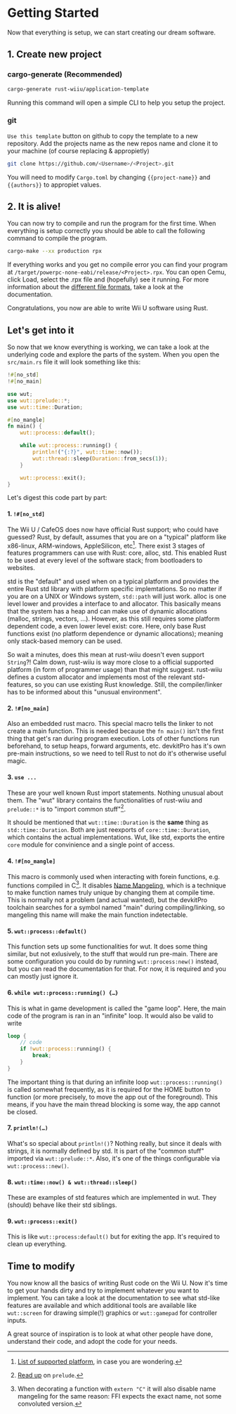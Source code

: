 # Getting Started

Now that everything is setup, we can start creating our dream software.

## 1. Create new project

### cargo-generate (Recommended)

```bash
cargo-generate rust-wiiu/application-template
```

Running this command will open a simple CLI to help you setup the project.

### git

`Use this template` button on github to copy the template to a new repository. Add the projects name as the new repos name and clone it to your machine (of course replacing <Username> & <Project> appropietly)

```bash
git clone https://github.com/<Username>/<Project>.git
```

You will need to modify `Cargo.toml` by changing `{{project-name}}` and `{{authors}}` to appropiet values.

## 2. It is alive!

You can now try to compile and run the program for the first time. When everything is setup correctly you should be able to call the following command to compile the program.

```bash
cargo-make --xx production rpx
```

If everything works and you get no compile error you can find your program at `/target/powerpc-none-eabi/release/<Project>.rpx`. You can open Cemu, click Load, select the .rpx file and (hopefully) see it running. For more information about the [different file formats](), take a look at the documentation.

Congratulations, you now are able to write Wii U software using Rust.

## Let's get into it

So now that we know everything is working, we can take a look at the underlying code and explore the parts of the system. When you open the `src/main.rs` file it will look something like this:

```rust
!#[no_std]
!#[no_main]

use wut;
use wut::prelude::*;
use wut::time::Duration;

#[no_mangle]
fn main() {
    wut::process::default();

    while wut::process::running() {
        println!("{:?}", wut::time::now());
        wut::thread::sleep(Duration::from_secs(1));
    }

    wut::process::exit();
}
```

Let's digest this code part by part:

#### 1. `!#[no_std]`

The Wii U / CafeOS does now have official Rust support; who could have guessed? Rust, by default, assumes that you are on a "typical" platform like x86-linux, ARM-windows, AppleSilicon, etc[^1]. There exist 3 stages of features programmers can use with Rust: core, alloc, std. This enabled Rust to be used at every level of the software stack; from bootloaders to websites.

std is the "default" and used when on a typical platform and provides the entire Rust std library with platform specific implemtations. So no matter if you are on a UNIX or Windows system, `std::path` will just work. alloc is one level lower and provides a interface to and allocator. This basically means that the system has a heap and can make use of dynamic allocations (malloc, strings, vectors, ...). However, as this still requires some platform dependent code, a even lower level exist: core. Here, only base Rust functions exist (no platform dependence or dynamic allocations); meaning only stack-based memory can be used.

So wait a minutes, does this mean at rust-wiiu doesn't even support `String`?! Calm down, rust-wiiu is way more close to a official supported platform (in form of programmer usage) than that might suggest. rust-wiiu defines a custom allocator and implements most of the relevant std-features, so you can use existing Rust knowledge. Still, the compiler/linker has to be informed about this "unusual environment".

#### 2. `!#[no_main]`

Also an embedded rust macro. This special macro tells the linker to not create a main function. This is needed because the `fn main()` isn't the first thing that get's ran during program execution. Lots of other functions run beforehand, to setup heaps, forward arguments, etc. devkitPro has it's own pre-main instructions, so we need to tell Rust to not do it's otherwise useful magic.

#### 3. `use ...`

These are your well known Rust import statements. Nothing unusual about them. The "wut" library contains the functionalities of rust-wiiu and `prelude::*` is to "import common stuff"[^2].

It should be mentioned that `wut::time::Duration` is the **same** thing as `std::time::Duration`. Both are just reexports of `core::time::Duration`, which contains the actual implementations. Wut, like std, exports the entire `core` module for convinience and a single point of access.

#### 4. `!#[no_mangle]`

This macro is commonly used when interacting with forein functions, e.g. functions compiled in C[^3]. It disables [Name Mangeling](https://wikipedia.org/wiki/Name_mangling), which is a technique to make function names truly unique by changing them at compile time. This is normally not a problem (and actual wanted), but the devkitPro toolchain searches for a symbol named "main" during compiling/linking, so mangeling this name will make the main function indetectable.

#### 5. `wut::process::default()`

This function sets up some functionalities for wut. It does some thing similar, but not exlusively, to the stuff that would run pre-main. There are some configuration you could do by running `wut::process:new()` instead, but you can read the documentation for that. For now, it is required and you can mostly just ignore it.

#### 6. `while wut::process::running() {…}`

This is what in game development is called the "game loop". Here, the main code of the program is ran in an "infinite" loop. It would also be valid to write

```rust
loop {
    // code
    if !wut::process::running() {
        break;
    }
}
```

The important thing is that during an infinite loop `wut::process::running()` is called somewhat frequently, as it is required for the HOME button to function (or more precisely, to move the app out of the foreground). This means, if you have the main thread blocking is some way, the app cannot be closed.

#### 7. `println!(…)`

What's so special about `println!()`? Nothing really, but since it deals with strings, it is normally defined by std. It is part of the "common stuff" imported via `wut::prelude::*`. Also, it's one of the things configurable via `wut::process::new()`.

#### 8. `wut::time::now() & wut::thread::sleep()`

These are examples of std features which are implemented in wut. They (should) behave like their std siblings.

#### 9. `wut::process::exit()`

This is like `wut::process:default()` but for exiting the app. It's required to clean up everything.

## Time to modify

You now know all the basics of writing Rust code on the Wii U. Now it's time to get your hands dirty and try to implement whatever you want to implement. You can take a look at the documentation to see what std-like features are available and which additional tools are available like `wut::screen` for drawing simple(!) graphics or `wut::gamepad` for controller inputs.

A great source of inspiration is to look at what other people have done, understand their code, and adopt the code for your needs.

[^1]: [List of supported platform](https://doc.rust-lang.org/nightly/rustc/platform-support.html), in case you are wondering.

[^2]: [Read up](https://doc.rust-lang.org/reference/names/preludes.html) on `prelude`.

[^3]: When decorating a function with `extern "C"` it will also disable name mangeling for the same reason: FFI expects the exact name, not some convoluted version.
